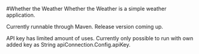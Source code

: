 #Whether the Weather
Whether the Weather is a simple weather application.

Currently runnable through Maven. Release version coming up.

API key has limited amount of uses. Currently only possible to run with own added key as String apiConnection.Config.apiKey.